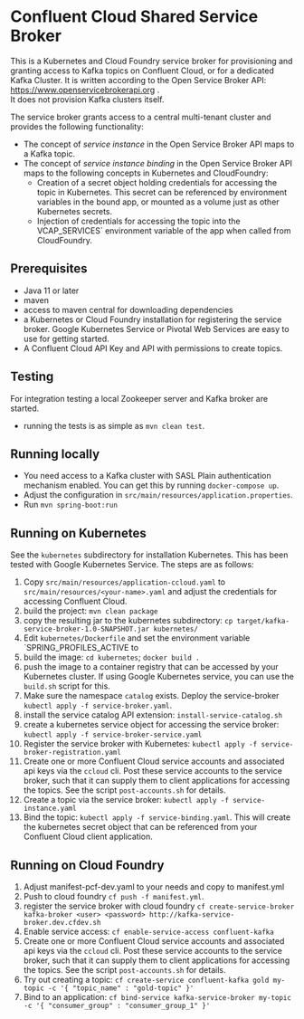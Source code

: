 # Confluent Cloud Shared Service Broker

This is a Kubernetes and Cloud Foundry service broker for provisioning and granting access to Kafka topics on Confluent Cloud, or for a dedicated Kafka Cluster. It is written according to the Open Service Broker API: https://www.openservicebrokerapi.org .  
It does not provision Kafka clusters itself. 

The service broker grants access to a central multi-tenant cluster and provides the following functionality:

* The concept of <em>service instance</em> in the Open Service Broker API maps to a Kafka topic. 
* The concept of <em>service instance binding</em> in the Open Service Broker API maps to the following concepts in Kubernetes and CloudFoundry:
  * Creation of a secret object holding credentials for accessing the topic in Kubernetes. 
    This secret can be referenced by environment variables in the bound app, or mounted as a volume just as other Kubernetes secrets.  
  * Injection of credentials for accessing the topic into the VCAP_SERVICES` environment variable of the app when called from CloudFoundry.   

## Prerequisites

* Java 11 or later
* maven 
* access to maven central for downloading dependencies
* a Kubernetes or Cloud Foundry installation for registering the service broker. Google Kubernetes Service or Pivotal Web Services are easy to use for getting started. 
* A Confluent Cloud API Key and API with permissions to create topics. 

## Testing

For integration testing a local Zookeeper server and Kafka broker are started. 

* running the tests is as simple as `mvn clean test`.

## Running locally

* You need access to a Kafka cluster with SASL Plain authentication mechanism enabled. You can get this by running `docker-compose up`. 
* Adjust the configuration in `src/main/resources/application.properties`. 
* Run `mvn spring-boot:run`

## Running on Kubernetes

See the `kubernetes` subdirectory for installation Kubernetes. This has been tested with Google Kubernetes Service.
The steps are as follows:

1. Copy `src/main/resources/application-ccloud.yaml` to `src/main/resources/<your-name>.yaml` and adjust the credentials for accessing Confluent Cloud.
2. build the project: `mvn clean package`
3. copy the resulting jar to the kubernetes subdirectory: `cp target/kafka-service-broker-1.0-SNAPSHOT.jar kubernetes/`
4. Edit `kubernetes/Dockerfile` and set the environment variable `SPRING_PROFILES_ACTIVE to <your-name>
5. build the image: `cd kubernetes`;  `docker build .`
6. push the image to a container registry that can be accessed by your Kubernetes cluster. If using Google Kubernetes service, you can use the `build.sh` script for this. 
7. Make sure the namespace `catalog` exists. Deploy the service-broker `kubectl apply -f service-broker.yaml`.
8. install the service catalog API extension: `install-service-catalog.sh`
9. create a kubernetes service object for accessing the service broker: `kubectl apply -f service-broker-service.yaml`
10. Register the service broker with Kubernetes: `kubectl apply -f service-broker-registration.yaml`
11. Create one or more Confluent Cloud service accounts and associated api keys via the `ccloud` cli. Post these service accounts to the service broker, such that it can supply them to client applications for accessing the topics. See the script `post-accounts.sh` for details. 
12. Create a topic via the service broker: `kubectl apply -f service-instance.yaml`
13. Bind the topic: `kubectl apply -f service-binding.yaml`. This will create the kubernetes secret object that can be  referenced from your Confluent Cloud client application. 


## Running on Cloud Foundry

1. Adjust manifest-pcf-dev.yaml to your needs and copy to manifest.yml
1. Push to cloud foundry `cf push -f manifest.yml`.
1. register the service broker with cloud foundry `cf create-service-broker kafka-broker <user> <password> http://kafka-service-broker.dev.cfdev.sh`
1. Enable service access: `cf enable-service-access confluent-kafka`
1. Create one or more Confluent Cloud service accounts and associated api keys via the `ccloud` cli. Post these service accounts to the service broker, such that it can supply them to client applications for accessing the topics. See the script `post-accounts.sh` for details. 
1. Try out creating a topic: `cf create-service confluent-kafka gold my-topic -c '{ "topic_name" : "gold-topic" }'`
1. Bind to an application: `cf bind-service kafka-service-broker my-topic -c '{ "consumer_group" : "consumer_group_1" }'`


